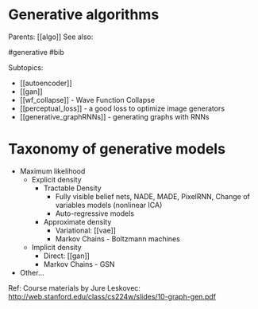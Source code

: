 # Generative algorithms

Parents: [[algo]]
See also:

#generative #bib


Subtopics:
* [[autoencoder]]
* [[gan]]
* [[wf_collapse]] - Wave Function Collapse
* [[perceptual_loss]] - a good loss to optimize image generators
* [[generative_graphRNNs]] - generating graphs with RNNs

# Taxonomy of generative models

* Maximum likelihood
    * Explicit density
        * Tractable Density
            * Fully visible belief nets, NADE, MADE, PixelRNN, Change of variables models (nonlinear ICA)
            * Auto-regressive models
        * Approximate density
            * Variational: [[vae]]
            * Markov Chains - Boltzmann machines
    * Implicit density
        * Direct: [[gan]]
        * Markov Chains - GSN
* Other…

Ref: Course materials by Jure Leskovec:
http://web.stanford.edu/class/cs224w/slides/10-graph-gen.pdf